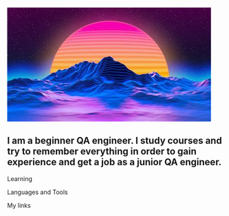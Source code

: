 ![Header](https://github.com/Orendeil/Orendeil/blob/main/Assets/Retro%20Style%20Wallpaper%20%5B2560x1440%5D%20_%20Papel%20De%20Parede%20Pc%20%20EE8.jpg)

## I am a beginner QA engineer. I study courses and try to remember everything in order to gain experience and get a job as a junior QA engineer.

Learning

Languages and Tools

My links
